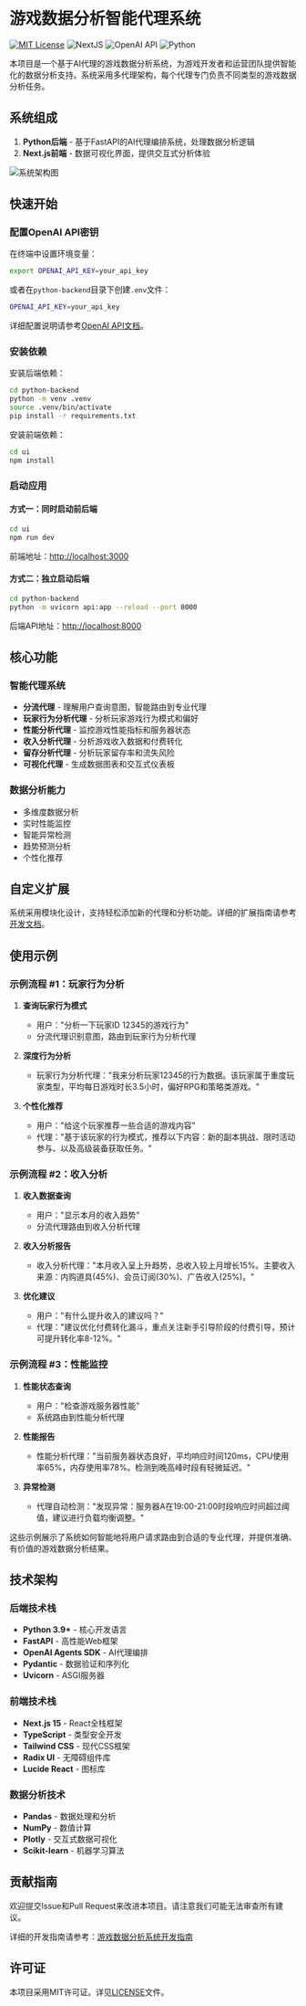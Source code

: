 # 游戏数据分析智能代理系统

[![MIT License](https://img.shields.io/badge/License-MIT-green.svg)](LICENSE)
![NextJS](https://img.shields.io/badge/Built_with-NextJS-blue)
![OpenAI API](https://img.shields.io/badge/Powered_by-OpenAI_API-orange)
![Python](https://img.shields.io/badge/Backend-Python-green)

本项目是一个基于AI代理的游戏数据分析系统，为游戏开发者和运营团队提供智能化的数据分析支持。系统采用多代理架构，每个代理专门负责不同类型的游戏数据分析任务。

## 系统组成

1. **Python后端** - 基于FastAPI的AI代理编排系统，处理数据分析逻辑
2. **Next.js前端** - 数据可视化界面，提供交互式分析体验

![系统架构图](screenshot.jpg)

## 快速开始

### 配置OpenAI API密钥

在终端中设置环境变量：

```bash
export OPENAI_API_KEY=your_api_key
```

或者在`python-backend`目录下创建`.env`文件：

```bash
OPENAI_API_KEY=your_api_key
```

详细配置说明请参考[OpenAI API文档](https://platform.openai.com/docs/libraries#create-and-export-an-api-key)。

### 安装依赖

安装后端依赖：

```bash
cd python-backend
python -m venv .venv
source .venv/bin/activate
pip install -r requirements.txt
```

安装前端依赖：

```bash
cd ui
npm install
```

### 启动应用

#### 方式一：同时启动前后端

```bash
cd ui
npm run dev
```

前端地址：[http://localhost:3000](http://localhost:3000)

#### 方式二：独立启动后端

```bash
cd python-backend
python -m uvicorn api:app --reload --port 8000
```

后端API地址：[http://localhost:8000](http://localhost:8000)

## 核心功能

### 智能代理系统

- **分流代理** - 理解用户查询意图，智能路由到专业代理
- **玩家行为分析代理** - 分析玩家游戏行为模式和偏好
- **性能分析代理** - 监控游戏性能指标和服务器状态
- **收入分析代理** - 分析游戏收入数据和付费转化
- **留存分析代理** - 分析玩家留存率和流失风险
- **可视化代理** - 生成数据图表和交互式仪表板

### 数据分析能力

- 多维度数据分析
- 实时性能监控
- 智能异常检测
- 趋势预测分析
- 个性化推荐

## 自定义扩展

系统采用模块化设计，支持轻松添加新的代理和分析功能。详细的扩展指南请参考[开发文档](GAME_DATA_ANALYTICS_GUIDE.md)。

## 使用示例

### 示例流程 #1：玩家行为分析

1. **查询玩家行为模式**
   - 用户："分析一下玩家ID 12345的游戏行为"
   - 分流代理识别意图，路由到玩家行为分析代理

2. **深度行为分析**
   - 玩家行为分析代理："我来分析玩家12345的行为数据。该玩家属于重度玩家类型，平均每日游戏时长3.5小时，偏好RPG和策略类游戏。"

3. **个性化推荐**
   - 用户："给这个玩家推荐一些合适的游戏内容"
   - 代理："基于该玩家的行为模式，推荐以下内容：新的副本挑战、限时活动参与、以及高级装备获取任务。"

### 示例流程 #2：收入分析

1. **收入数据查询**
   - 用户："显示本月的收入趋势"
   - 分流代理路由到收入分析代理

2. **收入分析报告**
   - 收入分析代理："本月收入呈上升趋势，总收入较上月增长15%。主要收入来源：内购道具(45%)、会员订阅(30%)、广告收入(25%)。"

3. **优化建议**
   - 用户："有什么提升收入的建议吗？"
   - 代理："建议优化付费转化漏斗，重点关注新手引导阶段的付费引导，预计可提升转化率8-12%。"

### 示例流程 #3：性能监控

1. **性能状态查询**
   - 用户："检查游戏服务器性能"
   - 系统路由到性能分析代理

2. **性能报告**
   - 性能分析代理："当前服务器状态良好，平均响应时间120ms，CPU使用率65%，内存使用率78%。检测到晚高峰时段有轻微延迟。"

3. **异常检测**
   - 代理自动检测："发现异常：服务器A在19:00-21:00时段响应时间超过阈值，建议进行负载均衡调整。"

这些示例展示了系统如何智能地将用户请求路由到合适的专业代理，并提供准确、有价值的游戏数据分析结果。

## 技术架构

### 后端技术栈
- **Python 3.9+** - 核心开发语言
- **FastAPI** - 高性能Web框架
- **OpenAI Agents SDK** - AI代理编排
- **Pydantic** - 数据验证和序列化
- **Uvicorn** - ASGI服务器

### 前端技术栈
- **Next.js 15** - React全栈框架
- **TypeScript** - 类型安全开发
- **Tailwind CSS** - 现代CSS框架
- **Radix UI** - 无障碍组件库
- **Lucide React** - 图标库

### 数据分析技术
- **Pandas** - 数据处理和分析
- **NumPy** - 数值计算
- **Plotly** - 交互式数据可视化
- **Scikit-learn** - 机器学习算法

## 贡献指南

欢迎提交Issue和Pull Request来改进本项目。请注意我们可能无法审查所有建议。

详细的开发指南请参考：[游戏数据分析系统开发指南](GAME_DATA_ANALYTICS_GUIDE.md)

## 许可证

本项目采用MIT许可证。详见[LICENSE](LICENSE)文件。
